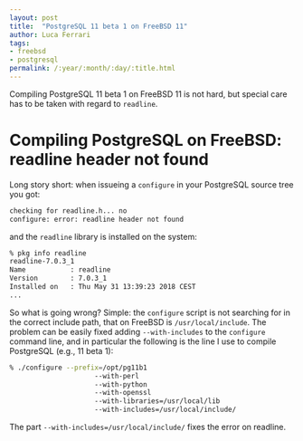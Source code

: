 ```yaml
---
layout: post
title:  "PostgreSQL 11 beta 1 on FreeBSD 11"
author: Luca Ferrari
tags:
- freebsd
- postgresql
permalink: /:year/:month/:day/:title.html
---
```

Compiling PostgreSQL 11 beta 1 on FreeBSD 11 is not hard, but special care has to be taken with regard to `readline`.

# Compiling PostgreSQL on FreeBSD: readline header not found

Long story short: when issueing a `configure` in your PostgreSQL source tree you got:

```sh
checking for readline.h... no
configure: error: readline header not found
```

and the `readline` library is installed on the system:

```sh
% pkg info readline       
readline-7.0.3_1
Name           : readline
Version        : 7.0.3_1
Installed on   : Thu May 31 13:39:23 2018 CEST
...
```

So what is going wrong? Simple: the `configure` script is not searching for in the correct include path, that on FreeBSD is `/usr/local/include`. The problem can be easily fixed adding `--with-includes` to the `configure` command line, and in particular the following is the line I use to compile PostgreSQL (e.g., 11 beta 1):

```sh
% ./configure --prefix=/opt/pg11b1 
                     --with-perl 
                     --with-python 
                     --with-openssl 
                     --with-libraries=/usr/local/lib 
                     --with-includes=/usr/local/include/   
```

The part `--with-includes=/usr/local/include/` fixes the error on readline.
